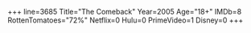 +++
line=3685
Title="The Comeback"
Year=2005
Age="18+"
IMDb=8
RottenTomatoes="72%"
Netflix=0
Hulu=0
PrimeVideo=1
Disney=0
+++


